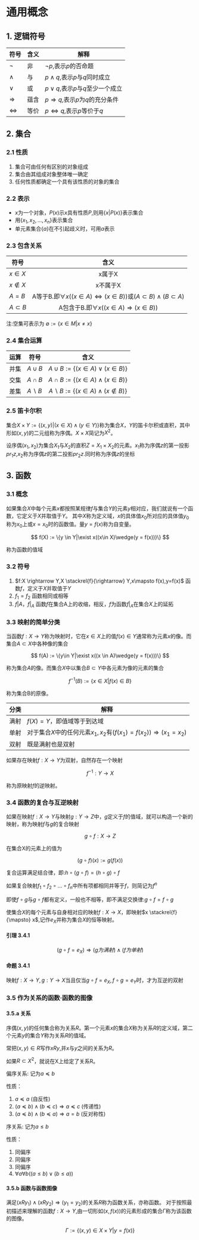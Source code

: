 # 通用概念

## 1. 逻辑符号

|符号|含义|解释|
|--|--|--|
|$\neg$|非|$\neg p$,表示$p$的否命题|
|$\wedge$|与|$p\wedge q$,表示$p$与$q$同时成立|
|$\vee$|或|$p \vee q$,表示$p$与$q$至少一个成立|
|$\Rightarrow$|蕴含|$p \Rightarrow q$,表示$p$为$q$的充分条件|
|$\Leftrightarrow$|等价|$p \Leftrightarrow q$,表示$p$等价于$q$|

## 2. 集合

### 2.1 性质
1. 集合可由任何有区别的对象组成
2. 集合由其组成对象整体唯一确定
3. 任何性质都确定一个具有该性质的对象的集合

### 2.2 表示
- $x$为一个对象，$P(x)$示$x$具有性质$P$,则用$\{x|P(x)\}$表示集合
- 用$\{x_1,x_2,...,x_n\}$表示集合
- 单元素集合$\{a\}$在不引起歧义时，可用$a$表示

### 2.3 包含关系
|符号|含义|
|--|:--:|
|$x \in X$|x属于X|
|$x \notin X$|x不属于X|
|$A = B$|A等于B.即$\forall x((x \in A) \Leftrightarrow(x \in B))$或$(A \subset B)\wedge(B \subset A)$|
|$A \subset B$|A包含于B.即$\forall x ((x \in A)\Rightarrow(x \in B))$|

注:空集可表示为 $\emptyset := \{x \in M|x \neq x\}$

### 2.4 集合运算
|运算|符号|含义|
|--|--|:--:|
|并集|$A \cup B$|$A \cup B := \{(x \in A)\vee (x \in B)\}$|
|交集|$A \cap B$|$A \cap B := \{(x \in A)\wedge (x \in B)\}$|
|差集|$A \backslash B$|$A \backslash B := \{(x \in A)\wedge (x \notin B)\}$|

### 2.5 笛卡尔积
集合$X \times Y := \{(x,y)|(x\in X)\wedge(y \in Y)\}$称为集合$X$，$Y$的笛卡尔积或直积，其中形如$(x,y)$的二元组称为序偶。$X \times X$简记为$X^2$。

设序偶$(x_1,x_2)$为集合$X_1$与$X_2$的直积$Z = X_1 \times X_2$的元素。$x_1$称为序偶$z$的第一投影$pr_1 z$,$x_2$称为序偶$z$的第二投影$pr_2 z$.同时称为序偶$z$的坐标

## 3. 函数

### 3.1 概念
如果集合$X$中每个元素$x$都按照某规律$f$与集合$Y$的元素$y$相对应，我们就说有一个函数，它定义于$X$并取值于$Y$。
其中$X$称为定义域，$x$的具体值$x_0$所对应的具体值$y_0$称为$x_0$上或$x=x_0$时的函数值。量$y=f(x)$称为自变量。

$$
f(X) := \{y \in Y|\exist x((x\in X)\wedge(y = f(x)))\}
$$

称为函数的值域

### 3.2 符号

1. $f:X \rightarrow Y,X \stackrel{f}{\rightarrow} Y,x\mapsto f(x),y=f(x)$ 函数$f$，定义于$X$并取值于$Y$
2. $f_1=f_2$ 函数相同或相等
3. $f|A，f|_A$ 函数$f$在集合A上的收缩，相反，$f$为函数$f|_A$在集合$X$上的延拓

### 3.3 映射的简单分类
当函数$f:X\rightarrow Y$称为映射时，它在$x \in X$上的值$f(x) \in Y$通常称为元素$x$的像。而集合$A \subset X$中各种像的集合

$$
f(A) := \{y\in Y|\exist x((x \in A)\wedge(y = f(x)))\}
$$

称为集合$A$的像。而集合$X$中以集合$B \subset Y$中各元素为像的元素的集合

$$
f^{-1}(B):=\{x \in X|f(x) \in B\}
$$

称为集合B的原像。

|分类|解释|
|--|--|
|满射|$f(X)=Y$，即值域等于到达域|
|单射|对于集合$X$中的任何元素$x_1,x_2$有$(f(x_1)=f(x_2))\Rightarrow (x_1=x_2)$|
|双射|既是满射也是双射|

如果存在映射$f:X\rightarrow Y$为双射，自然存在一个映射

$$
f^{-1} : Y \rightarrow X
$$

称为原映射$f$的逆映射。

### 3.4 函数的复合与互逆映射
如果在映射$f:X\to Y$与映射$g:Y\to Z$中，$g$定义于$f$的值域，就可以构造一个新的映射，称为映射$f$与$g$的复合映射

$$
g \circ f:X \to Z
$$

在集合X的元素上的值为

$$
(g \circ f)(x) := g(f(x))
$$

复合运算满足结合律，即:$h \circ (g \circ f) = (h \circ g) \circ f$

如果复合映射$f_1\circ f_2 \circ ... \circ f_n$中所有项都相同并等于$f$，则简记为$f^n$

即使$f \circ g$与$g \circ f$都有定义，一般也不相等，即不满足交换律:$g \circ f = f \circ g$

使集合$X$的每个元素与自身相对应的映射$f: X \to X$，即映射$x \stackrel{f}{\mapsto} x$,记作$e_X$并称为集合$X$的恒等映射。

#### 引理 3.4.1
$$
(g \circ f = e_X) \Rightarrow (g为满射)\wedge(f为单射)
$$

#### 命题 3.4.1
映射$f:X \to Y,g:Y\to X$当且仅当$g \circ f = e_X,f \circ g = e_Y$时，才为互逆的双射

### 3.5 作为关系的函数·函数的图像

#### 3.5.a 关系
序偶$(x,y)$的任何集合称为关系$R$。第一个元素$x$的集合$X$称为关系$R$的定义域，第二个元素$y$的集合$Y$称为关系$R$的值域。

常把$(x,y)\in R$写作$xRy$,并$x$与$y$之间的关系为$R$。

如果$R \subset X^2$，就说在X上给定了关系R。

偏序关系: 记为$a \preceq b$

性质：

1. $a \preceq a$ (自反性)
2. $(a \preceq b) \wedge (b \preceq c) \Rightarrow a \preceq c$ (传递性)
3. $(a \preceq b) \wedge (b \preceq a) \Rightarrow
a = b$ (反对称性)

序关系: 记为$a \le b$

性质：

1. 同偏序
2. 同偏序
3. 同偏序
4. $\forall a \forall b ((a\le b)\vee(b \le a))$

#### 3.5.b 函数与函数图像
满足$(xRy_1)\wedge(xRy_2) \Rightarrow (y_1=y_2)$的关系$R$称为函数关系，亦称函数。
对于按照最初描述来理解的函数$f:X \to Y$,由一切形如$(x,f(x))$的元素形成的集合$\Gamma$称为该函数的图像。

$$
\Gamma := \{(x,y)\in X \times Y|y = f(x)\}
$$